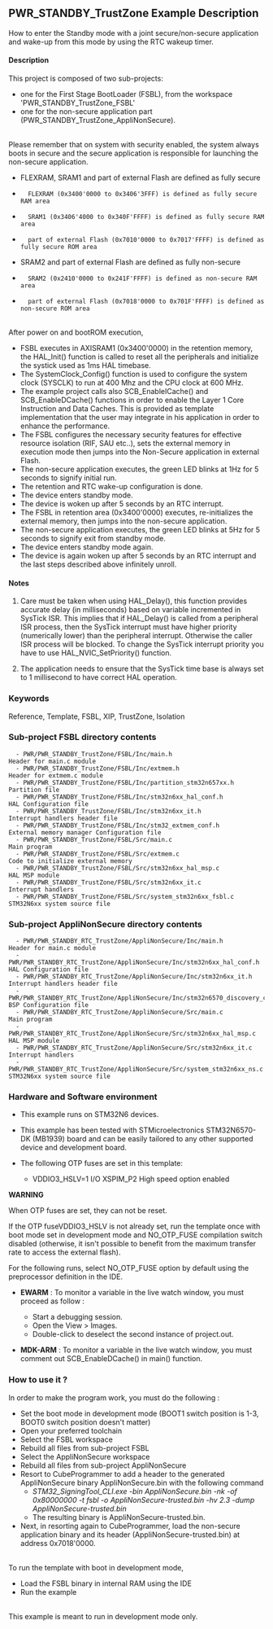 ## <b>PWR_STANDBY_TrustZone Example Description</b>

How to enter the Standby mode with a joint secure/non-secure application and wake-up from this mode by using the RTC wakeup timer.

#### <b>Description</b>

This project is composed of two sub-projects:

- one for the First Stage BootLoader (FSBL), from the workspace 'PWR_STANDBY_TrustZone_FSBL'
- one for the non-secure application part (PWR_STANDBY_TrustZone_AppliNonSecure).



\
Please remember that on system with security enabled, the system always boots in secure and the secure application is responsible for launching the non-secure application.


- FLEXRAM, SRAM1 and part of external Flash are defined as fully secure
-       FLEXRAM (0x3400'0000 to 0x3406'3FFF) is defined as fully secure RAM area
-       SRAM1 (0x3406'4000 to 0x340F'FFFF) is defined as fully secure RAM area
-       part of external Flash (0x7010'0000 to 0x7017'FFFF) is defined as fully secure ROM area

- SRAM2 and part of external Flash are defined as fully non-secure
-       SRAM2 (0x2410'0000 to 0x241F'FFFF) is defined as non-secure RAM area
-       part of external Flash (0x7018'0000 to 0x701F'FFFF) is defined as non-secure ROM area

\
After power on and bootROM execution,  

 - FSBL executes in AXISRAM1 (0x3400'0000) in the retention memory, the HAL_Init() function is called to reset all the peripherals and initialize the systick used as 1ms HAL timebase.
 - The SystemClock_Config() function is used to configure the system clock (SYSCLK) to run at 400 Mhz and the CPU clock at 600 MHz.
 - The example project calls also SCB_EnableICache() and SCB_EnableDCache() functions in order to enable the Layer 1 Core Instruction and Data Caches. This is provided as template implementation that the user may integrate in his application in order to enhance the performance.
 - The FSBL configures the necessary security features for effective resource isolation (RIF, SAU etc..), sets the external memory in execution mode then jumps into the Non-Secure application in external Flash.
 - The non-secure application executes, the green LED blinks at 1Hz for 5 seconds to signify initial run.
 - The retention and RTC wake-up configuration is done.
 - The device enters standby mode.
 - The device is woken up after 5 seconds by an RTC interrupt.
 - The FSBL in retention area (0x3400'0000) executes, re-initializes the external memory, then jumps into the non-secure application.
 - The non-secure application executes, the green LED blinks at 5Hz for 5 seconds to signify exit from standby mode.
 - The device enters standby mode again.
 - The device is again woken up after 5 seconds by an RTC interrupt and the last steps described above infinitely unroll.



#### <b>Notes</b>

 1. Care must be taken when using HAL_Delay(), this function provides accurate delay (in milliseconds)
    based on variable incremented in SysTick ISR. This implies that if HAL_Delay() is called from
    a peripheral ISR process, then the SysTick interrupt must have higher priority (numerically lower)
    than the peripheral interrupt. Otherwise the caller ISR process will be blocked.
    To change the SysTick interrupt priority you have to use HAL_NVIC_SetPriority() function.

 2. The application needs to ensure that the SysTick time base is always set to 1 millisecond
    to have correct HAL operation.

### <b>Keywords</b>

Reference, Template, FSBL, XIP, TrustZone, Isolation

### <b>Sub-project FSBL directory contents</b>

      - PWR/PWR_STANDBY_TrustZone/FSBL/Inc/main.h                       Header for main.c module
      - PWR/PWR_STANDBY_TrustZone/FSBL/Inc/extmem.h                     Header for extmem.c module
      - PWR/PWR_STANDBY_TrustZone/FSBL/Inc/partition_stm32n657xx.h      Partition file
      - PWR/PWR_STANDBY_TrustZone/FSBL/Inc/stm32n6xx_hal_conf.h         HAL Configuration file
      - PWR/PWR_STANDBY_TrustZone/FSBL/Inc/stm32n6xx_it.h               Interrupt handlers header file
      - PWR/PWR_STANDBY_TrustZone/FSBL/Inc/stm32_extmem_conf.h          External memory manager Configuration file
      - PWR/PWR_STANDBY_TrustZone/FSBL/Src/main.c                       Main program
      - PWR/PWR_STANDBY_TrustZone/FSBL/Src/extmem.c                     Code to initialize external memory
      - PWR/PWR_STANDBY_TrustZone/FSBL/Src/stm32n6xx_hal_msp.c          HAL MSP module
      - PWR/PWR_STANDBY_TrustZone/FSBL/Src/stm32n6xx_it.c               Interrupt handlers
      - PWR/PWR_STANDBY_TrustZone/FSBL/Src/system_stm32n6xx_fsbl.c      STM32N6xx system source file


 ### <b>Sub-project AppliNonSecure directory contents</b>

      - PWR/PWR_STANDBY_RTC_TrustZone/AppliNonSecure/Inc/main.h                      Header for main.c module
      - PWR/PWR_STANDBY_RTC_TrustZone/AppliNonSecure/Inc/stm32n6xx_hal_conf.h        HAL Configuration file
      - PWR/PWR_STANDBY_RTC_TrustZone/AppliNonSecure/Inc/stm32n6xx_it.h              Interrupt handlers header file
      - PWR/PWR_STANDBY_RTC_TrustZone/AppliNonSecure/Inc/stm32n6570_discovery_conf.h BSP Configuration file
      - PWR/PWR_STANDBY_RTC_TrustZone/AppliNonSecure/Src/main.c                      Main program
      - PWR/PWR_STANDBY_RTC_TrustZone/AppliNonSecure/Src/stm32n6xx_hal_msp.c         HAL MSP module
      - PWR/PWR_STANDBY_RTC_TrustZone/AppliNonSecure/Src/stm32n6xx_it.c              Interrupt handlers
      - PWR/PWR_STANDBY_RTC_TrustZone/AppliNonSecure/Src/system_stm32n6xx_ns.c       STM32N6xx system source file


### <b>Hardware and Software environment</b>

  - This example runs on STM32N6 devices.

  - This example has been tested with STMicroelectronics STM32N6570-DK (MB1939)
    board and can be easily tailored to any other supported device
    and development board.

  - The following OTP fuses are set in this template:

    - VDDIO3_HSLV=1     I/O XSPIM_P2 High speed option enabled

**WARNING**

When OTP fuses are set, they can not be reset.

If the OTP fuseVDDIO3_HSLV is not already set, run the template once with boot mode set in development mode and NO_OTP_FUSE compilation switch disabled
(otherwise, it isn't possible to benefit from the maximum transfer rate to access the external flash).

For the following runs, select NO_OTP_FUSE option by default using the preprocessor definition in the IDE.


  - **EWARM** : To monitor a variable in the live watch window, you must proceed as follow :
    - Start a debugging session.
    - Open the View > Images.
    - Double-click to deselect the second instance of project.out.

  - **MDK-ARM** : To monitor a variable in the live watch window, you must comment out SCB_EnableDCache() in main() function.

### <b>How to use it ?</b>

In order to make the program work, you must do the following :

 - Set the boot mode in development mode (BOOT1 switch position is 1-3, BOOT0 switch position doesn't matter)
 - Open your preferred toolchain
 - Select the FSBL workspace
 - Rebuild all files from sub-project FSBL
 - Select the AppliNonSecure workspace
 - Rebuild all files from sub-project AppliNonSecure
 - Resort to CubeProgrammer to add a header to the generated AppliNonSecure binary AppliNonSecure.bin with the following command
   - *STM32_SigningTool_CLI.exe -bin AppliNonSecure.bin -nk -of 0x80000000 -t fsbl -o AppliNonSecure-trusted.bin -hv 2.3 -dump AppliNonSecure-trusted.bin*
   - The resulting binary is AppliNonSecure-trusted.bin.
 - Next, in resorting again to CubeProgrammer, load the non-secure application binary and its header (AppliNonSecure-trusted.bin) at address 0x7018'0000.

\
 To run the template with boot in development mode,

 - Load the FSBL binary in internal RAM using the IDE
 - Run the example

\
This example is meant to run in development mode only.






